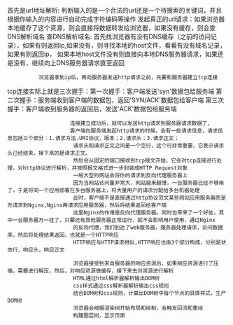 首先是url地址解析: 判断输入的是一个合法的url还是一个待搜索的关键词，并且根据你输入的内容进行自动完成字符编码等操作
发起真正的url请求：如果浏览器本地缓存了这个资源，则会直接将数据转发给浏览器，如果没有缓存，则会查DNS解析域名
查DNS解析域名: 首先找浏览器有没有DNS缓存（之前的访问记录），如果有则返回ip,如果没有，则寻找本地的host文件，看看有没有域名记录，如果有则返回ip，
              如果本地host文件没有则直接向本地DNS服务器请求，如果还是没有，继续向上DNS服务器请求直至返回

              浏览器拿到ip后，再向服务器发送http请求之前，先要和服务器建立tcp连接
tcp连接实际上就是三次握手：第一次握手：客户端发送'syn'数据包给服务端
                        第二次握手：服务端收到客户端的数据包，返回'SYN/ACK'数据包给客户端
                        第三次握手：客户端收到服务器的返回后，发送'ACK'数据包给服务端

                        连接建立成功后，就可以发送http请求到服务器请求数据了，
                        客户端向服务端发起http请求的时候，会有一些请求信息，请求信息包括三个部分：1.请求方法.URI协议，版本；2.请求头；3.请求正文；
                         请求头和请求正文之间是一个空行，这个行非常重要，它表示请求头已经结束，接下来的是请求正文。
                         然后会从固定的端口接收到tcp报文开始，它会对tcp连接进行处理，对http协议进行解析，并按照报文格式进一步封装成HTTP Request对象
                         一般大型的网站会将你的请求到反向代理服务器上
                         因为当网站访问量非常大，网站越来越慢，一台服务器已经不够用了，于是将同一个应用部署在多台服务器上，将大量用户的请求分配给多台机器处理
                         此时，客户端不是直接通过http协议范文某些网站应用服务器而是先请求到Nginx,Nginx再请求应用服务器，然后将结果返回给客户端
                         这里Nginx的作用是反向代理服务器。同时也带来了一个好处，其中一台服务器万一挂了，只要还有其他服务器正常运行，就不会影响用户使用，通过Nginx
                         的反向代理，我们到达了web服务器，服务器处理请求，访问数据库，然后将处理结果返回，也就是一个HTTP响应
                         HTTP响应与HTTP请求相似,HTTP响应也由3个部分构成，分别是状态行，响应头，响应正文

                         浏览器接受到来自服务器的响应资源后，如果响应资源进行了压缩，需要进行解压，然后，对响应资源做缓存，接下来去对资源进行解析
                         HTML通过html解析器解析输出DOM树
                         css样式通过css解析器解析输出css规则
                         结合DOM树和css规则，计算出DOM树中每个节点的具体样式，生产DOM树
                         浏览器会根据渲染树开始布局和绘制，会触发回流和重绘
                         构建图层树，显示页面

                         
